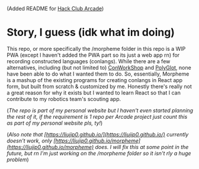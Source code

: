(Added README for [Hack Club Arcade](https://hackclub.com/arcade/))

# Story, I guess (idk what im doing)

This repo, or more specifically the /morpheme folder in this repo is a WIP PWA (except I haven't added the PWA part so its just a web app rn) for recording constructed languages (conlangs). While there are a few alternatives, including (but not limited to) [ConWorkShop](https://conworkshop.com/) and [PolyGlot](https://draquet.github.io/PolyGlot/), none have been able to do what I wanted them to do. So, essentially, Morpheme is a mashup of the existing programs for creating conlangs in React app form, but built from scratch & customized by me. Honestly there's really not a great reason for why it exists but I wanted to learn React so that I can contribute to my robotics team's scouting app.

(_The repo is part of my personal website but I haven't even started planning the rest of it, if the requirement is 1 repo per Arcade project just count this as part of my personal website pls, ty!_)

(_Also note that [https://liujip0.github.io/](https://liujip0.github.io/) currently doesn't work, only [https://liujip0.github.io/morpheme](https://liujip0.github.io/morpheme) does. I will fix this at some point in the future, but rn I'm just working on the /morpheme folder so it isn't rly a huge problem_)
